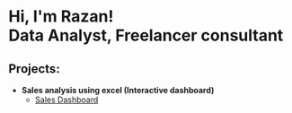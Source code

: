<h1>Hi, I'm Razan! <br/><a> Data Analyst</a>, <a>Freelancer consultant</a></h1>

<h2> Projects:</h2>

- <b>Sales analysis using excel (Interactive dashboard)</b>
  - [Sales Dashboard](https://github.com/Razan20696/Sales-Dashboard/blob/main/README.md)
